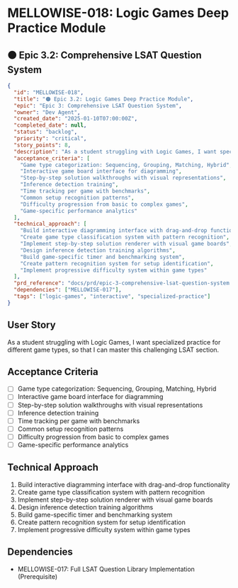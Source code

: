 # MELLOWISE-018: Logic Games Deep Practice Module

## 🟠 Epic 3.2: Comprehensive LSAT Question System

```json
{
  "id": "MELLOWISE-018",
  "title": "🟠 Epic 3.2: Logic Games Deep Practice Module",
  "epic": "Epic 3: Comprehensive LSAT Question System",
  "owner": "Dev Agent",
  "created_date": "2025-01-10T07:00:00Z",
  "completed_date": null,
  "status": "backlog",
  "priority": "critical",
  "story_points": 8,
  "description": "As a student struggling with Logic Games, I want specialized practice for different game types, so that I can master this challenging LSAT section.",
  "acceptance_criteria": [
    "Game type categorization: Sequencing, Grouping, Matching, Hybrid",
    "Interactive game board interface for diagramming",
    "Step-by-step solution walkthroughs with visual representations",
    "Inference detection training",
    "Time tracking per game with benchmarks",
    "Common setup recognition patterns",
    "Difficulty progression from basic to complex games",
    "Game-specific performance analytics"
  ],
  "technical_approach": [
    "Build interactive diagramming interface with drag-and-drop functionality",
    "Create game type classification system with pattern recognition",
    "Implement step-by-step solution renderer with visual game boards",
    "Design inference detection training algorithms",
    "Build game-specific timer and benchmarking system",
    "Create pattern recognition system for setup identification",
    "Implement progressive difficulty system within game types"
  ],
  "prd_reference": "docs/prd/epic-3-comprehensive-lsat-question-system.md",
  "dependencies": ["MELLOWISE-017"],
  "tags": ["logic-games", "interactive", "specialized-practice"]
}
```

## User Story
As a student struggling with Logic Games, I want specialized practice for different game types, so that I can master this challenging LSAT section.

## Acceptance Criteria
- [ ] Game type categorization: Sequencing, Grouping, Matching, Hybrid
- [ ] Interactive game board interface for diagramming
- [ ] Step-by-step solution walkthroughs with visual representations
- [ ] Inference detection training
- [ ] Time tracking per game with benchmarks
- [ ] Common setup recognition patterns
- [ ] Difficulty progression from basic to complex games
- [ ] Game-specific performance analytics

## Technical Approach
1. Build interactive diagramming interface with drag-and-drop functionality
2. Create game type classification system with pattern recognition
3. Implement step-by-step solution renderer with visual game boards
4. Design inference detection training algorithms
5. Build game-specific timer and benchmarking system
6. Create pattern recognition system for setup identification
7. Implement progressive difficulty system within game types

## Dependencies
- MELLOWISE-017: Full LSAT Question Library Implementation (Prerequisite)